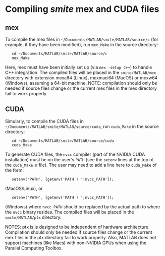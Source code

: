 # Compiling ***smite*** mex and CUDA files

## mex

To compile the mex files in `~/Documents/MATLAB/smite/MATLAB/source/c`
(for example, if they have been modified), run `mex_Make` in the
source directory:
```
   cd ~/Documents/MATLAB/smite/MATLAB/source/c
   mex_Make
```
Here, mex must have been initially set up (via `mex -setup C++`)
to handle C++ integration.  The compiled files will be placed in the
`smite/MATLAB/mex` directory with extension mexa64 (Linux), mexmaci64
(MacOS) or mexw64 (Windows), assuming a 64-bit machine.  NOTE:
compilation should only be needed if source files change or the current
mex files in the mex directory fail to work properly.

## CUDA

Simularly, to compile the CUDA files in
`~/Documents/MATLAB/smite/MATLAB/source/cuda`, run `cuda_Make` in the
source directory:
```
   cd ~/Documents/MATLAB/smite/MATLAB/source/cuda
   cuda_Make
```
To generate CUDA files, the `nvcc` compiler (part of the NVIDIA CUDA
installation) must be on the user's `PATH` (see the `setenv` lines at the
top of the `cuda_Make.m` file).  The user may need to add a line here to
`cuda_Make` of the form:
```
   setenv('PATH', [getenv('PATH') ':nvcc_PATH']);
```
(MacOS/Linux), or
```
   setenv('PATH', [getenv('PATH') ';nvcc_PATH']);
```
(Windows)
where `nvcc_PATH` should be replaced by the actual path to where the
`nvcc` binary resides.  The compiled files will be placed in the
`smite/MATLAB/ptx` directory.

NOTES: ptx is is designed to be independent of hardware architecture.
Compilation should only be needed if source files change or the current
mex files in the ptx directory fail to work properly.  Also, MATLAB
does not support machines (like Macs) with non-NVIDIA GPUs when using
the Parallel Computing Toolbox.
